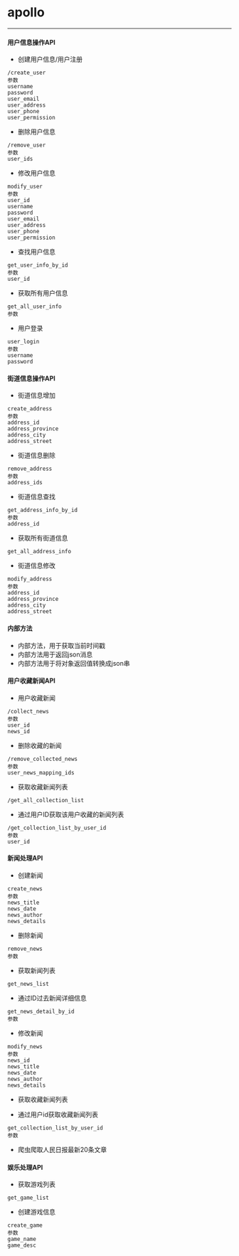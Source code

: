 # apollo
----------
#### 用户信息操作API

- 创建用户信息/用户注册
```
/create_user
参数
username
password
user_email
user_address
user_phone
user_permission
```

- 删除用户信息
```
/remove_user
参数
user_ids
```

- 修改用户信息
```
modify_user
参数
user_id
username
password
user_email
user_address
user_phone
user_permission
```
- 查找用户信息
```
get_user_info_by_id
参数
user_id
```
- 获取所有用户信息
```
get_all_user_info
参数
```
- 用户登录
```
user_login
参数
username
password
```

#### 街道信息操作API

- 街道信息增加
```
create_address
参数
address_id
address_province
address_city
address_street
```
- 街道信息删除
```
remove_address
参数
address_ids
```
- 街道信息查找
```
get_address_info_by_id
参数
address_id
```
- 获取所有街道信息
```
get_all_address_info
```
- 街道信息修改
```
modify_address
参数
address_id
address_province
address_city
address_street
```

#### 内部方法
- 内部方法，用于获取当前时间戳
- 内部方法用于返回json消息
- 内部方法用于将对象返回值转换成json串

#### 用户收藏新闻API

- 用户收藏新闻
```
/collect_news
参数
user_id
news_id
```
- 删除收藏的新闻
```
/remove_collected_news
参数
user_news_mapping_ids
```
- 获取收藏新闻列表
```
/get_all_collection_list
```

- 通过用户ID获取该用户收藏的新闻列表
```
/get_collection_list_by_user_id
参数
user_id
```

#### 新闻处理API
- 创建新闻
```
create_news
参数
news_title
news_date
news_author
news_details
```
- 删除新闻
```
remove_news
参数
```
- 获取新闻列表
```
get_news_list
```
- 通过ID过去新闻详细信息
```
get_news_detail_by_id
参数
```
- 修改新闻
```
modify_news
参数
news_id
news_title
news_date
news_author
news_details
```
- 获取收藏新闻列表

- 通过用户id获取收藏新闻列表
```
get_collection_list_by_user_id
参数
```
- 爬虫爬取人民日报最新20条文章

#### 娱乐处理API

- 获取游戏列表
```
get_game_list
```
- 创建游戏信息
```
create_game
参数
game_name
game_desc
```
